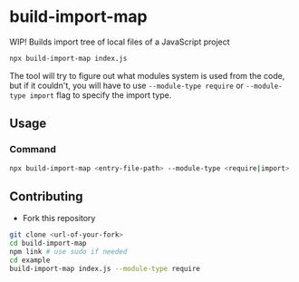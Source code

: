 # build-import-map
WIP! Builds import tree of local files of a JavaScript project

```sh
npx build-import-map index.js
```

The tool will try to figure out what modules system is used from the code, but if it couldn't, you will have to use `--module-type require` or `--module-type import` flag to specify the import type.


## Usage

### Command
```sh
npx build-import-map <entry-file-path> --module-type <require|import>
```



## Contributing

- Fork this repository

```sh
git clone <url-of-your-fork>
cd build-import-map
npm link # use sudo if needed
cd example 
build-import-map index.js --module-type require
```